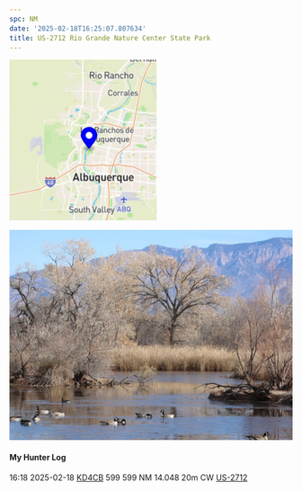 ```yaml
---
spc: NM
date: '2025-02-18T16:25:07.807634'
title: US-2712 Rio Grande Nature Center State Park
---
```


![pasted_image.png](/static/pasted_image_0120.png)

![pasted_image001.png](/static/pasted_image001_0101.png)

#### My Hunter Log
16:18    2025-02-18    [KD4CB](https://qrz.com/db/KD4CB)    599    599    NM    14.048    20m    CW    [US-2712](https://pota.app/#/park/US-2712)